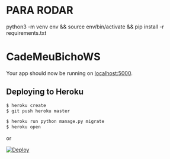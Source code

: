 # PARA RODAR

python3 -m venv env && source env/bin/activate && pip install -r requirements.txt




# CadeMeuBichoWS

Your app should now be running on [localhost:5000](http://localhost:5000/).

## Deploying to Heroku

```sh
$ heroku create
$ git push heroku master

$ heroku run python manage.py migrate
$ heroku open
```
or

[![Deploy](https://www.herokucdn.com/deploy/button.svg)](https://heroku.com/deploy)

